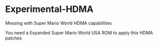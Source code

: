 # Experimental-HDMA
Messing with Super Mario World HDMA capabilities

You need a Expanded Super Mario World USA ROM to apply this HDMA patches
